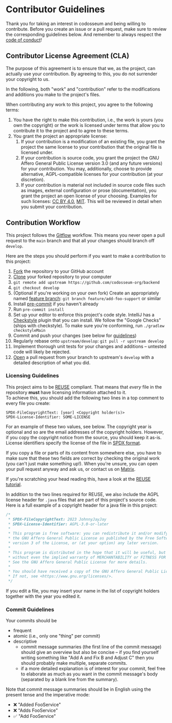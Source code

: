 <!---
SPDX-FileCopyrightText: 2023 JohnnyJayJay
SPDX-License-Identifier: CC-BY-4.0
-->
# Contributor Guidelines

Thank you for taking an interest in codosseum and being willing to contribute.
Before you create an issue or a pull request, make sure to review the corresponding guidelines below.
And remember to always respect the [code of conduct](./CODE_OF_CONDUCT.md)!

## Contributor License Agreement (CLA)

The purpose of this agreement is to ensure that we, as the project, can actually use your contribution.
By agreeing to this, you do not surrender your copyright to us.

In the following, both "work" and "contribution" refer to the modifications and additions you make to
the project's files.

When contributing any work to this project, you agree to the following terms:

1. You have the right to make this contribution, i.e., the work is yours (you own the copyright) or the work is
   licensed under terms that allow you to contribute it to the project and to agree to these terms.
2. You grant the project an appropriate license:
    1. If your contribution is a modification of an existing file, you grant the project the same license to your
       contribution that the original file is licensed under.
    2. If your contribution is source code, you grant the project the GNU Affero General Public License version 3.0
       (and any future versions) for your contribution. You may, additionally, choose to provide alternative,
       AGPL-compatible licenses for your contribution (at your discretion).
    3. If your contribution is material not included in source code files such as
       images, external configuration or prose (documentation), you grant the project an open license of your choosing.
       Examples for such licenses: [CC BY 4.0](https://spdx.org/licenses/CC-BY-4.0.html),
       [MIT](https://spdx.org/licenses/MIT.html). This will be reviewed in detail when you submit your contribution.

## Contribution Workflow

This project follows the [Gitflow](https://www.atlassian.com/git/tutorials/comparing-workflows/gitflow-workflow)
workflow. This means you never open a pull request to the `main` branch and that all your changes should branch off
`develop`.

Here are the steps you should perform if you want to make a contribution to this project:

1. [Fork](https://docs.github.com/en/get-started/quickstart/fork-a-repo) the repository to your GitHub account
2. [Clone](https://docs.github.com/en/repositories/creating-and-managing-repositories/cloning-a-repository) your forked
   repository to your computer
3. `git remote add upstream https://github.com/codosseum-org/backend`
4. `git checkout develop`
5. (Optional if you're working on your own fork) Create an appropriately named
   [feature branch](https://www.atlassian.com/git/tutorials/comparing-workflows/gitflow-workflow):
   `git branch feature/add-foo-support` or similar
6. Install [pre-commit](https://pre-commit.com/) if you haven't already
7. Run `pre-commit install`
8. Set up your editor to enforce this project's code style.
   IntelliJ has a [Checkstyle](https://plugins.jetbrains.com/plugin/1065-checkstyle-idea/) plugin that you can install.
   We follow the "Google Checks" (ships with checkstyle). To make sure you're conforming, run `./gradlew checkstyleMain`
9. Commit and push your changes (see below for [guidelines](#commit-guidelines))
10. Regularly rebase onto `upstream/develop`: `git pull -r upstream develop`
11. Implement thorough unit tests for your changes and additions – untested code will likely be rejected.
12. [Open](https://github.com/codosseum-org/backend/compare) a pull request from your branch to upstream's `develop`
    with a detailed description of what you did.

### Licensing Guidelines

This project aims to be [REUSE](https://reuse.software) compliant. That means that *every* file in the repository **must** have licensing information attached to it.\
To achieve this, you should add the following two lines in a top comment to every file you create:

<!---
REUSE-IgnoreStart
-->
```
SPDX-FileCopyrightText: [year] <Copyright holder(s)>
SPDX-License-Identifier: SOME-LICENSE
```
<!---
REUSE-IgnoreEnd
-->

For an example of these two values, see below. The copyright year is optional and so are the email addresses of the copyright holders.
However, if you copy the copyright notice from the source, you should keep it as-is.\
License identifiers specify the license of the file in [SPDX format](https://spdx.dev/ids/). 

If you copy a file or parts of its content from somewhere else, you have to make sure that these two fields are correct by checking the original work (you can't just make something up!). 
When you're unsure, you can open your pull request anyway and ask us, or contact us on [Matrix](https://matrix.to/#/#codosseum:yatrix.org).

If you're scratching your head reading this, have a look at the [REUSE tutorial](https://reuse.software/tutorial/).

In addition to the two lines required for REUSE, we also include the AGPL license header for `.java` files that are part of this project's source code.\
Here is a full example of a copyright header for a java file in this project:
<!---
REUSE-IgnoreStart
-->
```java
/*
 * SPDX-FileCopyrightText: 2023 JohnnyJayJay
 * SPDX-License-Identifier: AGPL-3.0-or-later
 *
 * This program is free software: you can redistribute it and/or modify it under the terms of
 * the GNU Affero General Public License as published by the Free Software Foundation, either
 * version 3 of the License, or (at your option) any later version.
 *
 * This program is distributed in the hope that it will be useful, but WITHOUT ANY WARRANTY;
 * without even the implied warranty of MERCHANTABILITY or FITNESS FOR A PARTICULAR PURPOSE.
 * See the GNU Affero General Public License for more details.
 *
 * You should have received a copy of the GNU Affero General Public License along with this program.
 * If not, see <https://www.gnu.org/licenses/>.
 */
```
<!---
REUSE-IgnoreEnd
-->
If you edit a file, you may insert your name in the list of copyright holders together with the year you edited it.

### Commit Guidelines

Your commits should be
- frequent
- atomic (i.e., only one "thing" per commit)
- descriptive
  - commit message summaries (the first line of the commit message) should give an overview but also be concise
    – if you find yourself writing something like "Add A and Fix B and Adjust C" then you should probably make multiple,
    separate commits.
  - if a more detailed explanation is of interest for your commit, feel free to elaborate as much as you want in the
    commit message's body (separated by a blank line from the summary).

Note that commit message summaries should be in English using the present tense and the imperative mode:

- ❌ "Added FooService"
- ❌ "Adds FooService"
- ✅ "Add FooService"
